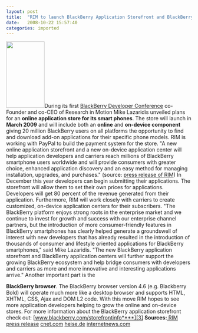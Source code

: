 ```yaml
---
layout: post
title:  "RIM to launch BlackBerry Application Storefront and BlackBerry Application Center"
date:   2008-10-22 15:57:40
categories: imported
---
```

<img class="alignleft" title="BlackBerry Storm" src="http://www.pavingways.com/wp-content/uploads/bb_storm_small-174x300.png" alt="" width="104" height="180" />During its first [BlackBerry Developer Conference][1] co-Founder and co-CEO of Research in Motion Mike Lazaridis unveiled plans for an **online application store for its smart phones**. The store will launch in **March 2009** and will include both an **online** and **on-device component** giving 20 million BlackBerry users on all platforms the opportunity to find and download add-on applications for their specific phone models. RIM is working with PayPal to build the payment system for the store. "A new online application storefront and a new on-device application center will help application developers and carriers reach millions of BlackBerry smartphone users worldwide and will provide consumers with greater choice, enhanced application discovery and an easy method for managing installation, upgrades, and purchases." (source: [press release of RIM][2]) In December this year developers can begin submitting their applications. The storefront will allow them to set their own prices for applications. Developers will get 80 percent of the revenue generated from their application. <!--more-->Furthermore, RIM will work closely with carriers to create customized, on-device application centers for their subscribers. "The BlackBerry platform enjoys strong roots in the enterprise market and we continue to invest for growth and success with our enterprise channel partners, but the introduction of more consumer-friendly features in BlackBerry smartphones has clearly helped generate a groundswell of interest with new developers that has already resulted in the introduction of thousands of consumer and lifestyle oriented applications for BlackBerry smartphones," said Mike Lazaridis. "The new BlackBerry application storefront and BlackBerry application centers will further support the growing BlackBerry ecosystem and help bridge consumers with developers and carriers as more and more innovative and interesting applications arrive." Another important part is the 

**BlackBerry browser**. The BlackBerry browser version 4.6 (e.g. Blackberry Bold) will operate much more like a desktop browser and supports HTML, XHTML, CSS, Ajax and DOM L2 code. With this move RIM hopes to see more application developers helping to grow the online and on-device stores. For more information about the BlackBerry application storefront check out: [www.blackberry.com/storefrontinfo****][3] **Sources:**[ RIM press release][2] [cnet.com][4] [heise.de][5] [internetnews.com][6]

[1]: http://www.blackberrydeveloperconference.com
[2]: http://press.rim.com/release.jsp?id=1869
[3]: http://www.blackberry.com/storefrontinfo
[4]: http://news.cnet.com/8301-1035_3-10071378-94.html
[5]: http://www.heise.de/newsticker/RIM-kuendigt-neue-Vertriebswege-fuer-BlackBerry-Software-an--/meldung/117739
[6]: http://www.internetnews.com/mobility/article.php/3779556/BlackBerry+to+Get+App+Store+Developer+Tools.htm